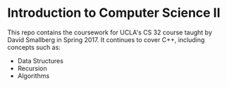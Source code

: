 # Introduction to Computer Science II 
This repo contains the coursework for UCLA's CS 32 course taught by David Smallberg in Spring 2017. It continues to cover C++, including concepts such as: 
* Data Structures
* Recursion
* Algorithms
